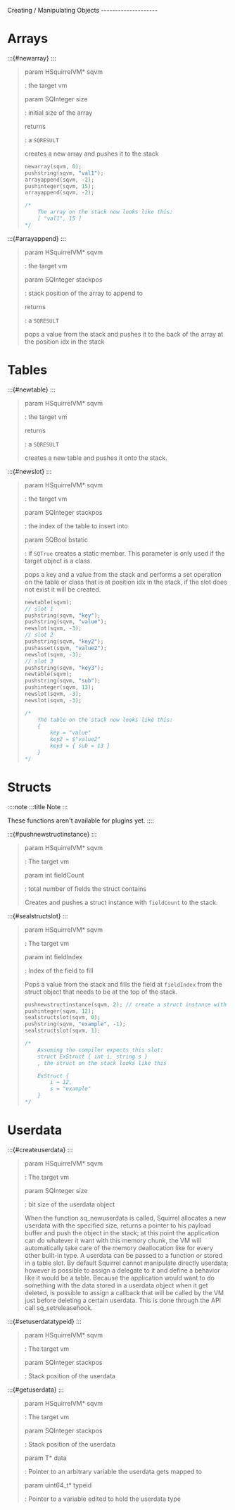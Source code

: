 Creating / Manipulating Objects \-\-\-\-\-\-\-\-\-\-\-\-\-\-\-\-\-\-\--

# Arrays

:::{#newarray}
:::

> 
>
> param HSquirrelVM\* sqvm
>
> :   the target vm
>
> param SQInteger size
>
> :   initial size of the array
>
> returns
>
> :   a `SQRESULT`
>
> creates a new array and pushes it to the stack
>
> ``` cpp
> newarray(sqvm, 0);
> pushstring(sqvm, "val1");
> arrayappend(sqvm, -2);
> pushinteger(sqvm, 15);
> arrayappend(sqvm, -2);
>
> /*
>     The array on the stack now looks like this:
>     [ "val1", 15 ]
> */
> ```

:::{#arrayappend}
:::

> 
>
> param HSquirrelVM\* sqvm
>
> :   the target vm
>
> param SQInteger stackpos
>
> :   stack position of the array to append to
>
> returns
>
> :   a `SQRESULT`
>
> pops a value from the stack and pushes it to the back of the array at
> the position idx in the stack

# Tables

:::{#newtable}
:::

> 
>
> param HSquirrelVM\* sqvm
>
> :   the target vm
>
> returns
>
> :   a `SQRESULT`
>
> creates a new table and pushes it onto the stack.

:::{#newslot}
:::

> 
>
> param HSquirrelVM\* sqvm
>
> :   the target vm
>
> param SQInteger stackpos
>
> :   the index of the table to insert into
>
> param SQBool bstatic
>
> :   if `SQTrue` creates a static member. This parameter is only used
>     if the target object is a class.
>
> pops a key and a value from the stack and performs a set operation on
> the table or class that is at position idx in the stack, if the slot
> does not exist it will be created.
>
> ``` cpp
> newtable(sqvm);
> // slot 1
> pushstring(sqvm, "key");
> pushstring(sqvm, "value");
> newslot(sqvm, -3);
> // slot 2
> pushstring(sqvm, "key2");
> pushasset(sqvm, "value2");
> newslot(sqvm, -3);
> // slot 3
> pushstring(sqvm, "key3");
> newtable(sqvm);
> pushstring(sqvm, "sub");
> pushinteger(sqvm, 13);
> newslot(sqvm, -3);
> newslot(sqvm, -3);
>
> /*
>     The table on the stack now looks like this:
>     {
>         key = "value"
>         key2 = $"value2"
>         key3 = { sub = 13 }
>     }
> */
> ```

# Structs

::::note
:::title
Note
:::

These functions aren\'t available for plugins yet.
::::

:::{#pushnewstructinstance}
:::

> 
>
> param HSquirrelVM\* sqvm
>
> :   The target vm
>
> param int fieldCount
>
> :   total number of fields the struct contains
>
> Creates and pushes a struct instance with `fieldCount` to the stack.

:::{#sealstructslot}
:::

> 
>
> param HSquirrelVM\* sqvm
>
> :   The target vm
>
> param int fieldIndex
>
> :   Index of the field to fill
>
> Pops a value from the stack and fills the field at `fieldIndex` from
> the struct object that needs to be at the top of the stack.
>
> ``` cpp
> pushnewstructinstance(sqvm, 2); // create a struct instance with 2 slots
> pushinteger(sqvm, 12);
> sealstructslot(sqvm, 0);
> pushstring(sqvm, "example", -1);
> sealstructslot(sqvm, 1);
>
> /*
>     Assuming the compiler expects this slot:
>     struct ExStruct { int i, string s }
>     , the struct on the stack looks like this
>
>     ExStruct {
>         i = 12,
>         s = "example"
>     }
> */
> ```

# Userdata

:::{#createuserdata}
:::

> 
>
> param HSquirrelVM\* sqvm
>
> :   The target vm
>
> param SQInteger size
>
> :   bit size of the userdata object
>
> When the function sq_newuserdata is called, Squirrel allocates a new
> userdata with the specified size, returns a pointer to his payload
> buffer and push the object in the stack; at this point the application
> can do whatever it want with this memory chunk, the VM will
> automatically take care of the memory deallocation like for every
> other built-in type. A userdata can be passed to a function or stored
> in a table slot. By default Squirrel cannot manipulate directly
> userdata; however is possible to assign a delegate to it and define a
> behavior like it would be a table. Because the application would want
> to do something with the data stored in a userdata object when it get
> deleted, is possible to assign a callback that will be called by the
> VM just before deleting a certain userdata. This is done through the
> API call sq_setreleasehook.

:::{#setuserdatatypeid}
:::

> 
>
> param HSquirrelVM\* sqvm
>
> :   The target vm
>
> param SQInteger stackpos
>
> :   Stack position of the userdata

:::{#getuserdata}
:::

> 
>
> param HSquirrelVM\* sqvm
>
> :   The target vm
>
> param SQInteger stackpos
>
> :   Stack position of the userdata
>
> param T\* data
>
> :   Pointer to an arbitrary variable the userdata gets mapped to
>
> param uint64_t\* typeid
>
> :   Pointer to a variable edited to hold the userdata type
